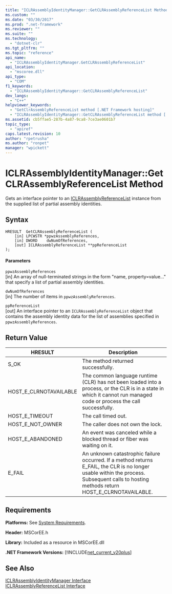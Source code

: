 ```yaml
---
title: "ICLRAssemblyIdentityManager::GetCLRAssemblyReferenceList Method"
ms.custom: ""
ms.date: "03/30/2017"
ms.prod: ".net-framework"
ms.reviewer: ""
ms.suite: ""
ms.technology: 
  - "dotnet-clr"
ms.tgt_pltfrm: ""
ms.topic: "reference"
api_name: 
  - "ICLRAssemblyIdentityManager.GetCLRAssemblyReferenceList"
api_location: 
  - "mscoree.dll"
api_type: 
  - "COM"
f1_keywords: 
  - "ICLRAssemblyIdentityManager::GetCLRAssemblyReferenceList"
dev_langs: 
  - "C++"
helpviewer_keywords: 
  - "GetClrAssemblyReferenceList method [.NET Framework hosting]"
  - "ICLRAssemblyIdentityManager::GetCLRAssemblyReferenceList method [.NET Framework hosting]"
ms.assetid: cb5ffae5-287b-4a87-9ca8-7ce3ae0601b7
topic_type: 
  - "apiref"
caps.latest.revision: 10
author: "rpetrusha"
ms.author: "ronpet"
manager: "wpickett"
---
```

# ICLRAssemblyIdentityManager::GetCLRAssemblyReferenceList Method
Gets an interface pointer to an [ICLRAssemblyReferenceList](../../../../docs/framework/unmanaged-api/hosting/iclrassemblyreferencelist-interface.md) instance from the supplied list of partial assembly identities.  
  
## Syntax  
  
```  
HRESULT  GetCLRAssemblyReferenceList (  
    [in] LPCWSTR *ppwzAssemblyReferences,  
    [in] DWORD    dwNumOfReferences,  
    [out] ICLRAssemblyReferenceList **ppReferenceList  
);  
```  
  
#### Parameters  
 `ppwzAssemblyReferences`  
 [in] An array of null-terminated strings in the form "name, property=value..." that specify a list of partial assembly identities.  
  
 `dwNumOfReferences`  
 [in] The number of items in `ppwzAssemblyReferences`.  
  
 `ppReferenceList`  
 [out] An interface pointer to an `ICLRAssemblyReferenceList` object that contains the assembly identity data for the list of assemblies specified in `ppwzAssemblyReferences`.  
  
## Return Value  
  
|HRESULT|Description|  
|-------------|-----------------|  
|S_OK|The method returned successfully.|  
|HOST_E_CLRNOTAVAILABLE|The common language runtime (CLR) has not been loaded into a process, or the CLR is in a state in which it cannot run managed code or process the call successfully.|  
|HOST_E_TIMEOUT|The call timed out.|  
|HOST_E_NOT_OWNER|The caller does not own the lock.|  
|HOST_E_ABANDONED|An event was canceled while a blocked thread or fiber was waiting on it.|  
|E_FAIL|An unknown catastrophic failure occurred. If a method returns E_FAIL, the CLR is no longer usable within the process. Subsequent calls to hosting methods return HOST_E_CLRNOTAVAILABLE.|  
  
## Requirements  
 **Platforms:** See [System Requirements](../../../../docs/framework/get-started/system-requirements.md).  
  
 **Header:** MSCorEE.h  
  
 **Library:** Included as a resource in MSCorEE.dll  
  
 **.NET Framework Versions:** [!INCLUDE[net_current_v20plus](../../../../includes/net-current-v20plus-md.md)]  
  
## See Also  
 [ICLRAssemblyIdentityManager Interface](../../../../docs/framework/unmanaged-api/hosting/iclrassemblyidentitymanager-interface.md)   
 [ICLRAssemblyReferenceList Interface](../../../../docs/framework/unmanaged-api/hosting/iclrassemblyreferencelist-interface.md)
